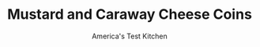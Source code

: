 ---
layout: ../../layouts/MarkdownPostLayout.astro
title: Mustard and Caraway Cheese Coins
author: America's Test Kitchen
pubDate: 2023-03-15
description: "These simple homemade crackers are often greasy and tough. We foolproof the recipe and provide four variations to keep things fresh."
image_url: https://res.cloudinary.com/hksqkdlah/image/upload/ar_1:1,c_fill,dpr_2.0,f_auto,fl_lossy.progressive.strip_profile,g_faces:auto,q_auto:low,w_344/SFS_Gruyere-Mustard-and_Caraway_Cheese_Coins_422_qmt0hl
tags: ["Cheese","Cookbook Collection"]
calories: 2558
protein: 1
carbohydrates: 2
fats: 2
fiber: 
ingredients: ["8 ounces, Gruyere cheese, shredded (2 cups)","1 1/2 cups (7 1/2 ounces), all-purpose flour","1 tablespoon, cornstarch","1 teaspoon, caraway seeds","1/2 teaspoon, salt","1/4 teaspoon, cayenne pepper","1/4 teaspoon, paprika","8 tablespoons, unsalted butter, cut into 8 pieces and chilled","4 tablespoons, whole-grain mustard"]
serves: 60
time: "55 minutes, plus 1 hour chilling and 20 minutes cooling"
instructions: ["Process Gruyere, flour, cornstarch, caraway seeds, salt, cayenne, and paprika in food processor until combined, about 30 seconds. Add butter and process until mixture resembles wet sand, about 20 seconds. Add mustard and process until dough ball forms, about 10 seconds. Transfer dough to counter and divide in half. Roll each half into 10-inch log, wrap in plastic wrap, and refrigerate until firm, at least 1 hour.","Adjust oven racks to upper-middle and lower-middle positions and heat oven to 350 degrees. Line 2 rimmed baking sheets with parchment paper. Unwrap logs and slice into ¼-inch-thick coins. Place coins on prepared sheets, ½ inch apart. Bake until light golden around edges, 22 to 28 minutes, switching and rotating sheets halfway through baking. Let coins cool completely on sheets before serving. (Coins can be stored in airtight container at room temperature for up to 3 days.)"]
nutrition: ["9 mg Potassium, K","27 mg Phosphorus, P","38 mg Calcium, Ca","2 mg Magnesium, Mg","37 mg Sodium, Na","2 g Total lipid (fat)","8 mg Cholesterol","1 g Fatty acids, total saturated","5 µg Folic acid","1 µg Folate, food","2 g Water","2 g Carbohydrate, by difference","10 µg Folate, DFE","1 g Protein","23 µg Vitamin A, RAE","42 kcal Energy","2558 calories"]
notes: "You can refrigerate the dough for up to three days or freeze it for up to one month. Thaw the frozen dough in the refrigerator before proceeding with step 2."
---